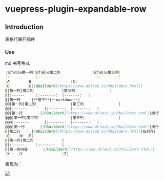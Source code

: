 # vuepress-plugin-expandable-row

## Introduction

表格行展开插件

### Use

  md 书写格式
  ```md
  |父Table第一列|父Table第二列				|父Table第三列|
  |:------		|:-------					|:--------|
  |A		|B					|C|
  |D		|E|[HBuilderX](https://www.dcloud.io/hbuilderx.html)|
  @|第一列|第二列				|第三列				|
  @|:------		|:-------:	|-------:	|
  @|第一行		|**居中**|~~markdown~~|
  @@|第一列|第二列				|第三列				|
  @@|:------		|:-------:	|-------:	|
  @@|第一行		|[HBuilderX](https://www.dcloud.io/hbuilderx.html)|换行<br/>操作|
  @@@|第一列|第二列				|第三列				|
  @@@|:------		|:-------:	|-------:	|
  @@@|第一行		|[HBuilderX](https://www.dcloud.io/hbuilderx.html)|换行<br/>操作|
  @|第二行		|[HBuilderX](https://www.dcloud.io/hbuilderx.html)|右对齐|
  |Q	|W	|E|
  @|第一列|第二列				|
  @|:------		|:-------	|
  @|第一列内容		|[HBuilderX](https://www.dcloud.io/hbuilderx.html)|
  |X	|Y					|Z|
  ```
  表现为：

  ![](https://web-ext-storage.dcloud.net.cn/doc/expandable-row.png)
